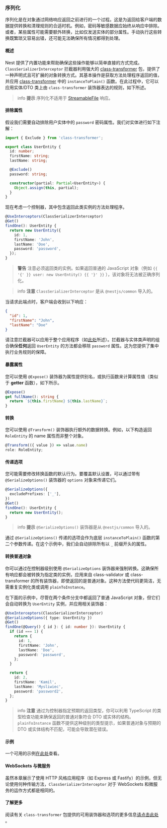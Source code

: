 ### 序列化

序列化是在对象通过网络响应返回之前进行的一个过程。这是为返回给客户端的数据提供转换和清理规则的合适时机。例如，密码等敏感数据应始终从响应中排除。或者，某些属性可能需要额外转换，比如仅发送实体的部分属性。手动执行这些转换既繁琐又容易出错，还可能无法确保所有情况都得到处理。

#### 概述

Nest 提供了内置功能来帮助确保这些操作能够以简单直接的方式完成。`ClassSerializerInterceptor` 拦截器利用强大的 [class-transformer](https://github.com/typestack/class-transformer) 包，提供了一种声明式且可扩展的对象转换方式。其基本操作是获取方法处理程序返回的值，并应用 [class-transformer](https://github.com/typestack/class-transformer) 中的 `instanceToPlain()` 函数。在此过程中，它可以应用实体/DTO 类上由 `class-transformer` 装饰器表达的规则，如下所述。

> info **提示** 序列化不适用于 [StreamableFile](https://docs.nestjs.com/techniques/streaming-files#streamable-file-class) 响应。

#### 排除属性

假设我们需要自动排除用户实体中的 `password` 密码属性。我们对实体进行如下注解：

```typescript
import { Exclude } from 'class-transformer';

export class UserEntity {
  id: number;
  firstName: string;
  lastName: string;

  @Exclude()
  password: string;

  constructor(partial: Partial<UserEntity>) {
    Object.assign(this, partial);
  }
}
```

现在考虑一个控制器，其中包含返回此类实例的方法处理程序。

```typescript
@UseInterceptors(ClassSerializerInterceptor)
@Get()
findOne(): UserEntity {
  return new UserEntity({
    id: 1,
    firstName: 'John',
    lastName: 'Doe',
    password: 'password',
  });
}
```

> **警告** 注意必须返回类的实例。如果返回普通的 JavaScript 对象（例如 `{{ '{' }} user: new UserEntity() {{ '}' }}` ），该对象将无法被正确序列化。

> info **注意** `ClassSerializerInterceptor` 是从 `@nestjs/common` 导入的。

当请求此端点时，客户端会收到以下响应：

```json
{
  "id": 1,
  "firstName": "John",
  "lastName": "Doe"
}
```

请注意拦截器可以应用于整个应用程序（如[此处](https://docs.nestjs.com/interceptors#binding-interceptors)所述）。拦截器与实体类声明的组合确保**任何**返回 `UserEntity` 的方法都会移除 `password` 属性。这为您提供了集中执行业务规则的保障。

#### 暴露属性

您可以使用 `@Expose()` 装饰器为属性提供别名，或执行函数来计算属性值（类似于 **getter** 函数），如下所示。

```typescript
@Expose()
get fullName(): string {
  return `${this.firstName} ${this.lastName}`;
}
```

#### 转换

您可以使用 `@Transform()` 装饰器执行额外的数据转换。例如，以下构造返回 `RoleEntity` 的 name 属性而非整个对象。

```typescript
@Transform(({ value }) => value.name)
role: RoleEntity;
```

#### 传递选项

您可能需要修改转换函数的默认行为。要覆盖默认设置，可以通过带有 `@SerializeOptions()` 装饰器的 `options` 对象来传递它们。

```typescript
@SerializeOptions({
  excludePrefixes: ['_'],
})
@Get()
findOne(): UserEntity {
  return new UserEntity();
}
```

> info **提示** `@SerializeOptions()` 装饰器是从 `@nestjs/common` 导入的。

通过 `@SerializeOptions()` 传递的选项会作为底层 `instanceToPlain()` 函数的第二个参数传递。在这个示例中，我们会自动排除所有以 `_` 前缀开头的属性。

#### 转换普通对象

你可以通过在控制器级别使用 `@SerializeOptions` 装饰器来强制转换。这确保所有响应都会被转换为指定类的实例，应用来自 class-validator 或 class-transformer 的所有装饰器，即使返回的是普通对象。这种方法使代码更简洁，无需重复实例化类或调用 `plainToInstance`。

在下面的示例中，尽管在两个条件分支中都返回了普通 JavaScript 对象，但它们会自动转换为 `UserEntity` 实例，并应用相关装饰器：

```typescript
@UseInterceptors(ClassSerializerInterceptor)
@SerializeOptions({ type: UserEntity })
@Get()
findOne(@Query() { id }: { id: number }): UserEntity {
  if (id === 1) {
    return {
      id: 1,
      firstName: 'John',
      lastName: 'Doe',
      password: 'password',
    };
  }

  return {
    id: 2,
    firstName: 'Kamil',
    lastName: 'Mysliwiec',
    password: 'password2',
  };
}
```

> info **注意** 通过为控制器指定预期的返回类型，你可以利用 TypeScript 的类型检查功能来确保返回的普通对象符合 DTO 或实体的结构。`plainToInstance` 函数不提供这种级别的类型提示，如果普通对象与预期的 DTO 或实体结构不匹配，可能会导致潜在错误。

#### 示例

一个可用的示例[在此处](https://github.com/nestjs/nest/tree/master/sample/21-serializer)查看。

#### WebSockets 与微服务

虽然本章展示了使用 HTTP 风格应用程序（如 Express 或 Fastify）的示例，但无论使用何种传输方法，`ClassSerializerInterceptor` 对于 WebSockets 和微服务的运作方式都是相同的。

#### 了解更多

阅读有关 `class-transformer` 包提供的可用装饰器和选项的更多信息[请点击此处](https://github.com/typestack/class-transformer) 。
